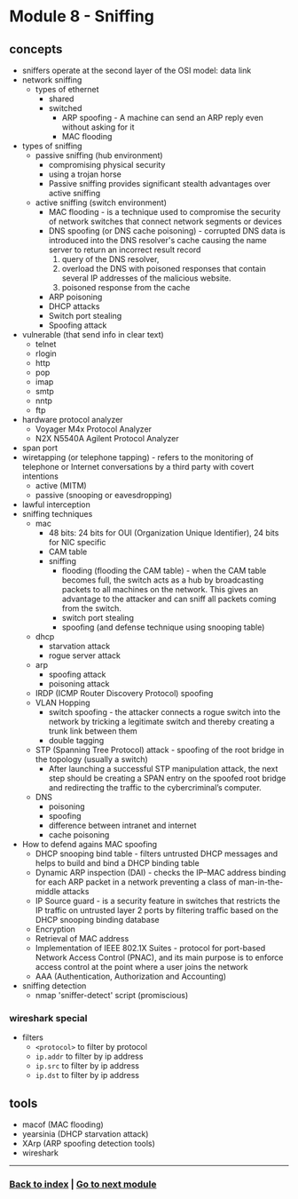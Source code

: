 # Module 8 - Sniffing

## concepts
- sniffers operate at the second layer of the OSI model: data link
- network sniffing
    - types of ethernet
        - shared
        - switched
            - ARP spoofing - A machine can send an ARP reply even without asking for it
            - MAC flooding
- types of sniffing
    - passive sniffing (hub environment)
        - compromising physical security
        - using a trojan horse
        - Passive sniffing provides significant stealth advantages over active sniffing
    - active sniffing (switch environment)
        - MAC flooding - is a technique used to compromise the security of network switches that connect network segments or devices
        - DNS spoofing (or DNS cache poisoning) - corrupted DNS data is introduced into the DNS resolver's cache causing the name server to return an incorrect result record
            1. query of the DNS resolver,
            2. overload the DNS with poisoned responses that contain several IP addresses of the malicious website.
            3. poisoned response from the cache
        - ARP poisoning
        - DHCP attacks
        - Switch port stealing
        - Spoofing attack
- vulnerable (that send info in clear text)
    - telnet
    - rlogin
    - http
    - pop
    - imap
    - smtp
    - nntp
    - ftp
- hardware protocol analyzer
    - Voyager M4x Protocol Analyzer
    - N2X N5540A Agilent Protocol Analyzer
- span port
- wiretapping (or telephone tapping) - refers to the monitoring of telephone or Internet conversations by a third party with covert intentions
    - active (MITM)
    - passive (snooping or eavesdropping)
- lawful interception
- sniffing techniques
    - mac
        - 48 bits: 24 bits for OUI (Organization Unique Identifier), 24 bits for NIC specific
        - CAM table
        - sniffing
            - flooding (flooding the CAM table) - when the CAM table becomes full, the switch acts as a hub by broadcasting packets to all machines on the network. This gives an advantage to the attacker and can sniff all packets coming from the switch.
            - switch port stealing
            - spoofing (and defense technique using snooping table)
    - dhcp
        - starvation attack
        - rogue server attack
    - arp
        - spoofing attack
        - poisoning attack
    - IRDP (ICMP Router Discovery Protocol) spoofing
    - VLAN Hopping
        - switch spoofing - the attacker connects a rogue switch into the network by tricking a legitimate switch and thereby creating a trunk link between them
        - double tagging
    - STP (Spanning Tree Protocol) attack - spoofing of the root bridge in the topology (usually a switch)
        - After launching a successful STP manipulation attack, the next step should be creating a SPAN entry on the spoofed root bridge and redirecting the traffic to the cybercriminal’s computer.
    - DNS
        - poisoning
        - spoofing
        - difference between intranet and internet
        - cache poisoning
- How to defend agains MAC spoofing
    - DHCP snooping bind table - filters untrusted DHCP messages and helps to build and bind a DHCP binding table
    - Dynamic ARP inspection (DAI) - checks the IP–MAC address binding for each ARP packet in a network preventing a class of man-in-the-middle attacks
    - IP Source guard - is a security feature in switches that restricts the IP traffic on untrusted layer 2 ports by filtering traffic based on the DHCP snooping binding database
    - Encryption
    - Retrieval of MAC address
    - Implementation of IEEE 802.1X Suites - protocol for port-based Network Access Control (PNAC), and its main purpose is to enforce access control at the point where a user joins the network
    - AAA (Authentication, Authorization and Accounting)
- sniffing detection
    - nmap 'sniffer-detect' script (promiscious)

### wireshark special
- filters
    - `<protocol>` to filter by protocol
    - `ip.addr` to filter by ip address
    - `ip.src` to filter by ip address
    - `ip.dst` to filter by ip address

## tools
- macof (MAC flooding)
- yearsinia (DHCP starvation attack)
- XArp (ARP spoofing detection tools)
- wireshark

---
### [Back to index](../README.md) | [Go to next module](09.md)